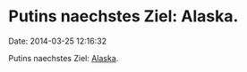 Putins naechstes Ziel: Alaska.
==============================

Date: 2014-03-25 12:16:32

Putins naechstes Ziel:
[Alaska](https://petitions.whitehouse.gov/petition/alaska-back-russia/SFG1ppfN).

